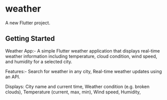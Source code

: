 # weather

A new Flutter project.

## Getting Started

Weather App:-
A simple Flutter weather application that displays real-time weather information including temperature, cloud condition, wind speed, and humidity for a selected city.

Features:-
Search for weather in any city,
Real-time weather updates using an API.

Displays:
City name and current time,
Weather condition (e.g. broken clouds),
Temperature (current, max, min),
Wind speed,
Humidity,


